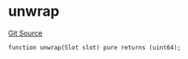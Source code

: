 # unwrap
[Git Source](https://github.com/lidofinance/community-staking-module/blob/a195b01bbb6171373c6b27ef341ec075aa98a44e/src/lib/Types.sol)


```solidity
function unwrap(Slot slot) pure returns (uint64);
```

